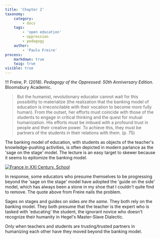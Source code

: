 ```yaml
---
title: 'Chapter 2'
taxonomy:
    category:
        - docs
    tags:
        - 'open education'
        - oppression
        - pedagogy
    author:
        - 'Paulo Freire'
process:
    markdown: true
    twig: true
visible: true
---
```


!!! Freire, P. (2018). *Pedagogy of the Oppressed: 50th Anniversary Edition.* Bloomsbury Academic.

> But the humanist, revolutionary educator cannot wait for this possibility to materialize (the realization that the banking model of education is irreconcilable with their vocation to become more fully human). From the outset, her efforts must coincide with those of the students to engage in critical thinking and the quest for mutual humanization. His efforts must be imbued with a profound trust in people and their creative power. To achieve this, they must be partners of the students in their relations with them. (p. 75)

The banking model of education, with students as objects of the teacher's knowledge-pushing activities, is often depicted in modern parlance as the 'sage on the stage' model. The lecture is an easy target to skewer because it seems to epitomize the banking model.

[![France in XXI Century. School](https://upload.wikimedia.org/wikipedia/commons/thumb/0/05/France_in_XXI_Century._School.jpg/512px-France_in_XXI_Century._School.jpg)](https://commons.wikimedia.org/wiki/File:France_in_XXI_Century._School.jpg "Jean Marc Cote (if 1901) or Villemard (if 1910)
http://publicdomainreview.org/2012/06/30/france-in-the-year-2000-1899-1910/ [Public domain or Public domain], via Wikimedia Commons")

In response, some educators who presume themselves to be progressing beyond the 'sage on the stage' model have adopted the 'guide on the side' model, which has always been a stone in my shoe that I couldn't quite find to remove. The quote above from Freire nails the problem.

Sages on stages and guides on sides *are the same*. They both rely on the banking model. They both presume that the teacher is the expert who is tasked with 'educating' the student, the ignorant novice who doesn't recognize their humanity in Hegel's Master-Slave Dialectic.

Only when teachers and students are trusting/trusted partners in humanizing each other have they moved beyond the banking model.

